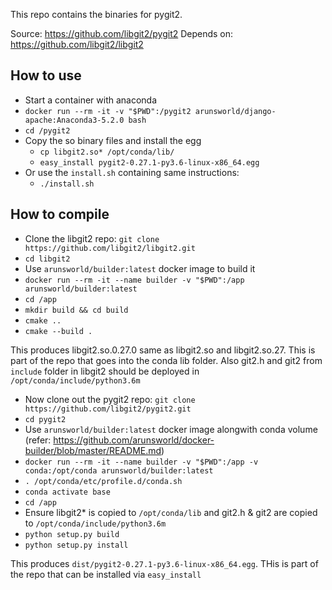 This repo contains the binaries for pygit2.

Source: https://github.com/libgit2/pygit2
Depends on: https://github.com/libgit2/libgit2

## How to use

* Start a container with anaconda
* `docker run --rm -it -v "$PWD":/pygit2 arunsworld/django-apache:Anaconda3-5.2.0 bash`
* `cd /pygit2`
* Copy the so binary files and install the egg
    * `cp libgit2.so* /opt/conda/lib/`
    * `easy_install pygit2-0.27.1-py3.6-linux-x86_64.egg`
* Or use the `install.sh` containing same instructions:
    * `./install.sh`

## How to compile

* Clone the libgit2 repo: `git clone https://github.com/libgit2/libgit2.git`
* `cd libgit2`
* Use `arunsworld/builder:latest` docker image to build it
* `docker run --rm -it --name builder -v "$PWD":/app arunsworld/builder:latest`
* `cd /app`
* `mkdir build && cd build`
* `cmake ..`
* `cmake --build .`

This produces libgit2.so.0.27.0 same as libgit2.so and libgit2.so.27. This is part of the repo that goes into the conda lib folder. Also git2.h and git2 from `include` folder in libgit2 should be deployed in `/opt/conda/include/python3.6m`

* Now clone out the pygit2 repo: `git clone https://github.com/libgit2/pygit2.git`
* `cd pygit2`
* Use `arunsworld/builder:latest` docker image alongwith conda volume (refer: https://github.com/arunsworld/docker-builder/blob/master/README.md)
* `docker run --rm -it --name builder -v "$PWD":/app -v conda:/opt/conda arunsworld/builder:latest`
* `. /opt/conda/etc/profile.d/conda.sh`
* `conda activate base`
* `cd /app`
* Ensure libgit2* is copied to `/opt/conda/lib` and git2.h & git2 are copied to `/opt/conda/include/python3.6m`
* `python setup.py build`
* `python setup.py install`

This produces `dist/pygit2-0.27.1-py3.6-linux-x86_64.egg`. THis is part of the repo that can be installed via `easy_install`

